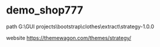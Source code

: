 # demo_shop777

path
G:\GUI projects\bootstrap\clothes\extract\strategy-1.0.0

website
https://themewagon.com/themes/strategy/
